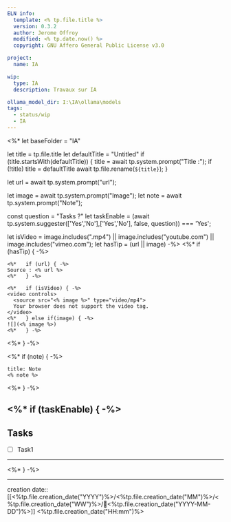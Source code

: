 ```yaml
---
ELN info:
  template: <% tp.file.title %>
  version: 0.3.2
  author: Jerome Offroy
  modified: <% tp.date.now() %>
  copyright: GNU Affero General Public License v3.0

project:
  name: IA

wip:
  type: IA
  description: Travaux sur IA

ollama_model_dir: I:\IA\ollama\models
tags:
  - status/wip
  - IA
---
```

<%*
  let baseFolder = "IA"

let title = tp.file.title
let defaultTitle = "Untitled"
if (title.startsWith(defaultTitle)) {
  title = await tp.system.prompt("Title :");
  if (!title) title = defaultTitle
  await tp.file.rename(`${title}`);
}

let url = await tp.system.prompt("url");

let image = await tp.system.prompt("Image");
let note = await tp.system.prompt("Note");

const question = "Tasks ?"
let taskEnable = (await tp.system.suggester(['Yes','No'],['Yes','No'], false, question)) === 'Yes';

let isVideo = image.includes(".mp4") || image.includes("youtube.com") || image.includes("vimeo.com");
let hasTip = (url || image)
-%>
<%* if (hasTip) { -%>
````ad-tip
<%*   if (url) { -%>
Source : <% url %>
<%*   } -%>

<%*   if (isVideo) { -%>
<video controls>
  <source src="<% image %>" type="video/mp4">
  Your browser does not support the video tag.
</video>
<%*   } else if(image) { -%>
![](<% image %>)
<%*   } -%>
````
<%* } -%>


<%* if (note) { -%>
````ad-note
title: Note
<% note %>

````
<%* } -%>


<%* if (taskEnable) { -%>
---
## Tasks
- [ ] Task1
---
<%* } -%>

---
creation date:: [[<%tp.file.creation_date("YYYY")%>/<%tp.file.creation_date("MM")%>/<%tp.file.creation_date("WW")%>/📒<%tp.file.creation_date("YYYY-MM-DD")%>]]  <%tp.file.creation_date("HH:mm")%>

